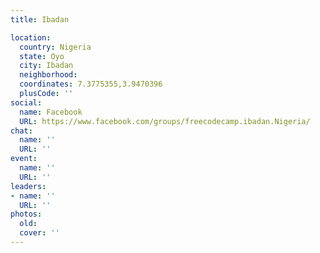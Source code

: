 ```yaml
---
title: Ibadan

location:
  country: Nigeria
  state: Oyo
  city: Ibadan
  neighborhood: 
  coordinates: 7.3775355,3.9470396
  plusCode: ''
social:
  name: Facebook
  URL: https://www.facebook.com/groups/freecodecamp.ibadan.Nigeria/
chat:
  name: ''
  URL: ''
event:
  name: ''
  URL: ''
leaders:
- name: ''
  URL: ''
photos:
  old: 
  cover: ''
---
```

